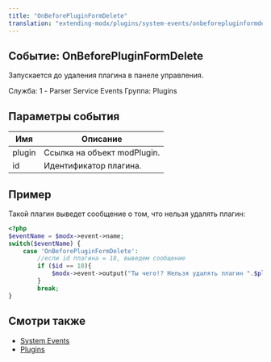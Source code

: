```yaml
---
title: "OnBeforePluginFormDelete"
translation: "extending-modx/plugins/system-events/onbeforepluginformdelete"
---
```


## Событие: OnBeforePluginFormDelete

Запускается до удаления плагина в панеле управления.

Служба: 1 - Parser Service Events
Группа: Plugins

## Параметры события

| Имя    | Описание                    |
| ------ | --------------------------- |
| plugin | Ссылка на объект modPlugin. |
| id     | Идентификатор плагина.      |

## Пример

Такой плагин выведет сообщение о том, что нельзя удалять плагин:

``` php
<?php
$eventName = $modx->event->name;
switch($eventName) {
    case 'OnBeforePluginFormDelete':
        //если id плагина = 18, выведем сообщение
        if ($id == 18){
            $modx->event->output("Ты чего!? Нельзя удалять плагин ".$plugin->get('name'));
        }
        break;
}
```

## Смотри также

- [System Events](extending-modx/plugins/system-events "System Events")
- [Plugins](extending-modx/plugins "Plugins")
